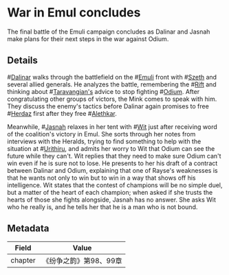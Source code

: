 # War in Emul concludes
The final battle of the Emuli campaign concludes as Dalinar and Jasnah make plans for their next steps in the war against Odium.

## Details
#[Dalinar](characters/dalinar) walks through the battlefield on the #[Emuli](locations/emul) front with #[Szeth](characters/szeth) and several allied generals. He analyzes the battle, remembering the #[Rift](locations/rathalas) and thinking about #[Taravangian's](characters/taravangian) advice to stop fighting #[Odium](characters/odium). After congratulating other groups of victors, the Mink comes to speak with him. They discuss the enemy's tactics before Dalinar again promises to free #[Herdaz](locations/herdaz) first after they free #[Alethkar](locations/alethkar).

Meanwhile, #[Jasnah](characters/jasnah) relaxes in her tent with #[Wit](characters/wit) just after receiving word of the coalition's victory in Emul. She sorts through her notes from interviews with the Heralds, trying to find something to help with the situation at #[Urithiru](locations/urithiru), and admits her worry to Wit that Odium can see the future while they can't. Wit replies that they need to make sure Odium can't win even if he is sure not to lose. He presents to her his draft of a contract between Dalinar and Odium, explaining that one of Rayse's weaknesses is that he wants not only to win but to win in a way that shows off his intelligence. Wit states that the contest of champions will be no simple duel, but a matter of the heart of each champion; when asked if she trusts the hearts of those she fights alongside, Jasnah has no answer. She asks Wit who he really is, and he tells her that he is a man who is not bound. 

## Metadata
| Field | Value |
| ----- | ----- |
| chapter | 《纷争之韵》第98、99章 |
